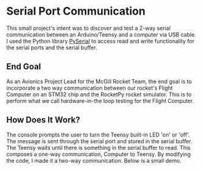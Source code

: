 # Serial Port Communication
This small project's intent was to discover and test a 2-way serial communication between an Arduino/Teensy and a computer via USB cable. I used the Python library [PySerial](https://pyserial.readthedocs.io/en/latest/) to access read and write functionality for the serial ports and the serial buffer. 

## End Goal
As an Avionics Project Lead for the McGill Rocket Team, the end goal is to incorporate a two way communication between our rocket's Flight Computer on an STM32 chip and the RocketPy rocket simulator. This is to perform what we call hardware-in-the loop testing for the Flight Computer.

## How Does It Work?
The console prompts the user to turn the Teensy built-in LED  'on' or 'off'. The message is sent through the serial port and stored in the serial buffer. The Teensy waits until there is something in the serial buffer to read. This composes a one-way communication, Computer to Teensy. By modifying the code, I made it a two-way communication. Below is a small demo. 


